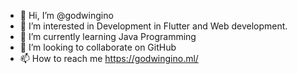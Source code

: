 - 👋 Hi, I’m @godwingino
- 👀 I’m interested in Development in Flutter and Web development.
- 🌱 I’m currently learning Java Programming
- 💞️ I’m looking to collaborate on GitHub
- 📫 How to reach me https://godwingino.ml/

<!---
godwingino/godwingino is a ✨ special ✨ repository because its `README.md` (this file) appears on your GitHub profile.
You can click the Preview link to take a look at your changes.
--->
